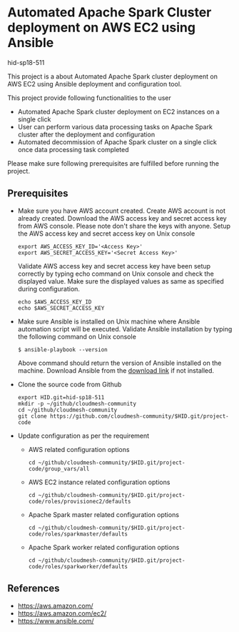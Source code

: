 # Automated Apache Spark Cluster deployment on AWS EC2 using Ansible

hid-sp18-511

This project is a about Automated Apache Spark cluster deployment on
AWS EC2 using Ansible deployment and configuration tool.

This project provide following functionalities to the user 

  * Automated Apache Spark cluster deployment on EC2 instances on a
    single click
  * User can perform various data processing tasks on Apache Spark
    cluster after the deployment and configuration
  * Automated decommission of Apache Spark cluster on a single click
    once data processing task completed
  
Please make sure following prerequisites are fulfilled before running
the project.

## Prerequisites 

  * Make sure you have AWS account created. Create AWS account is not
	already created.  Download the AWS access key and secret access
	key from AWS console. Please note don't share the keys with
	anyone.  Setup the AWS access key and secret access key on Unix
	console
	      
    ```
	export AWS_ACCESS_KEY_ID='<Access Key>'
	export AWS_SECRET_ACCESS_KEY='<Secret Access Key>'
	```
	
	Validate AWS access key and secret access key have been setup
    correctly by typing echo command on Unix console and check the
    displayed value. Make sure the displayed values as same as
    specified during configuration.
	
	```	
	echo $AWS_ACCESS_KEY_ID
    echo $AWS_SECRET_ACCESS_KEY
	```

  * Make sure Ansible is installed on Unix machine where Ansible
    automation script will be executed. Validate Ansible installation
    by typing the following command on Unix console
	
	`$ ansible-playbook --version`
	
	Above command should return the version of Ansible installed on
    the machine. Download Ansible from the
    [download link](https://www.ansible.com/resources/get-started) if
    not installed.
	
  * Clone the source code from Github 
	
	```
	export HID.git=hid-sp18-511
	mkdir -p ~/github/cloudmesh-community
	cd ~/github/cloudmesh-community
	git clone https://github.com/cloudmesh-community/$HID.git/project-code	
	``` 
	
  * Update configuration as per the requirement
  
	* AWS related configuration options
		
	  `cd ~/github/cloudmesh-community/$HID.git/project-code/group_vars/all`
		
	* AWS EC2 instance related configuration options
		
	  `cd ~/github/cloudmesh-community/$HID.git/project-code/roles/provisionec2/defaults`

	* Apache Spark master related configuration options
		
	  `cd ~/github/cloudmesh-community/$HID.git/project-code/roles/sparkmaster/defaults`

	* Apache Spark worker related configuration options
		
	  `cd ~/github/cloudmesh-community/$HID.git/project-code/roles/sparkworker/defaults`
		
## References

* <https://aws.amazon.com/>
* <https://aws.amazon.com/ec2/>
* <https://www.ansible.com/>
